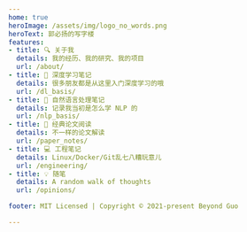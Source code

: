 ```yaml
---
home: true
heroImage: /assets/img/logo_no_words.png
heroText: 郭必扬的写字楼
features:
- title: 🔍 关于我
  details: 我的经历、我的研究、我的项目
  url: /about/
- title: 🔮 深度学习笔记
  details: 很多朋友都是从这里入门深度学习的哦
  url: /dl_basis/
- title: 🤖 自然语言处理笔记
  details: 记录我当初是怎么学 NLP 的
  url: /nlp_basis/
- title: 📰 经典论文阅读
  details: 不一样的论文解读
  url: /paper_notes/
- title: 💻 工程笔记
  details: Linux/Docker/Git乱七八糟玩意儿
  url: /engineering/
- title: 💡 随笔
  details: A random walk of thoughts
  url: /opinions/

footer: MIT Licensed | Copyright © 2021-present Beyond Guo

---
```


